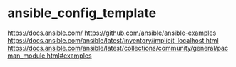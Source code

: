 # ansible_config_template
https://docs.ansible.com/
https://github.com/ansible/ansible-examples
https://docs.ansible.com/ansible/latest/inventory/implicit_localhost.html
https://docs.ansible.com/ansible/latest/collections/community/general/pacman_module.html#examples

